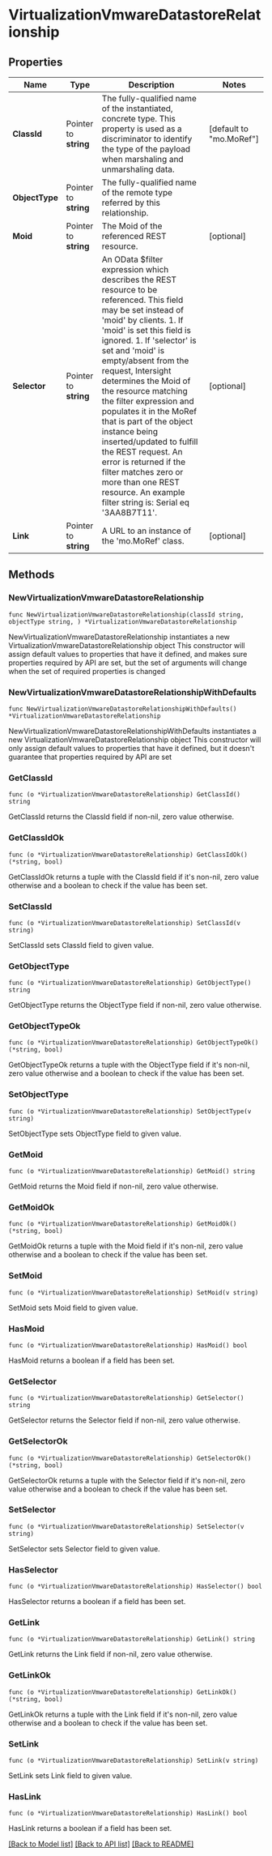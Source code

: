 # VirtualizationVmwareDatastoreRelationship

## Properties

Name | Type | Description | Notes
------------ | ------------- | ------------- | -------------
**ClassId** | Pointer to **string** | The fully-qualified name of the instantiated, concrete type. This property is used as a discriminator to identify the type of the payload when marshaling and unmarshaling data. | [default to "mo.MoRef"]
**ObjectType** | Pointer to **string** | The fully-qualified name of the remote type referred by this relationship. | 
**Moid** | Pointer to **string** | The Moid of the referenced REST resource. | [optional] 
**Selector** | Pointer to **string** | An OData $filter expression which describes the REST resource to be referenced. This field may be set instead of &#39;moid&#39; by clients. 1. If &#39;moid&#39; is set this field is ignored. 1. If &#39;selector&#39; is set and &#39;moid&#39; is empty/absent from the request, Intersight determines the Moid of the resource matching the filter expression and populates it in the MoRef that is part of the object instance being inserted/updated to fulfill the REST request. An error is returned if the filter matches zero or more than one REST resource. An example filter string is: Serial eq &#39;3AA8B7T11&#39;. | [optional] 
**Link** | Pointer to **string** | A URL to an instance of the &#39;mo.MoRef&#39; class. | [optional] 

## Methods

### NewVirtualizationVmwareDatastoreRelationship

`func NewVirtualizationVmwareDatastoreRelationship(classId string, objectType string, ) *VirtualizationVmwareDatastoreRelationship`

NewVirtualizationVmwareDatastoreRelationship instantiates a new VirtualizationVmwareDatastoreRelationship object
This constructor will assign default values to properties that have it defined,
and makes sure properties required by API are set, but the set of arguments
will change when the set of required properties is changed

### NewVirtualizationVmwareDatastoreRelationshipWithDefaults

`func NewVirtualizationVmwareDatastoreRelationshipWithDefaults() *VirtualizationVmwareDatastoreRelationship`

NewVirtualizationVmwareDatastoreRelationshipWithDefaults instantiates a new VirtualizationVmwareDatastoreRelationship object
This constructor will only assign default values to properties that have it defined,
but it doesn't guarantee that properties required by API are set

### GetClassId

`func (o *VirtualizationVmwareDatastoreRelationship) GetClassId() string`

GetClassId returns the ClassId field if non-nil, zero value otherwise.

### GetClassIdOk

`func (o *VirtualizationVmwareDatastoreRelationship) GetClassIdOk() (*string, bool)`

GetClassIdOk returns a tuple with the ClassId field if it's non-nil, zero value otherwise
and a boolean to check if the value has been set.

### SetClassId

`func (o *VirtualizationVmwareDatastoreRelationship) SetClassId(v string)`

SetClassId sets ClassId field to given value.


### GetObjectType

`func (o *VirtualizationVmwareDatastoreRelationship) GetObjectType() string`

GetObjectType returns the ObjectType field if non-nil, zero value otherwise.

### GetObjectTypeOk

`func (o *VirtualizationVmwareDatastoreRelationship) GetObjectTypeOk() (*string, bool)`

GetObjectTypeOk returns a tuple with the ObjectType field if it's non-nil, zero value otherwise
and a boolean to check if the value has been set.

### SetObjectType

`func (o *VirtualizationVmwareDatastoreRelationship) SetObjectType(v string)`

SetObjectType sets ObjectType field to given value.


### GetMoid

`func (o *VirtualizationVmwareDatastoreRelationship) GetMoid() string`

GetMoid returns the Moid field if non-nil, zero value otherwise.

### GetMoidOk

`func (o *VirtualizationVmwareDatastoreRelationship) GetMoidOk() (*string, bool)`

GetMoidOk returns a tuple with the Moid field if it's non-nil, zero value otherwise
and a boolean to check if the value has been set.

### SetMoid

`func (o *VirtualizationVmwareDatastoreRelationship) SetMoid(v string)`

SetMoid sets Moid field to given value.

### HasMoid

`func (o *VirtualizationVmwareDatastoreRelationship) HasMoid() bool`

HasMoid returns a boolean if a field has been set.

### GetSelector

`func (o *VirtualizationVmwareDatastoreRelationship) GetSelector() string`

GetSelector returns the Selector field if non-nil, zero value otherwise.

### GetSelectorOk

`func (o *VirtualizationVmwareDatastoreRelationship) GetSelectorOk() (*string, bool)`

GetSelectorOk returns a tuple with the Selector field if it's non-nil, zero value otherwise
and a boolean to check if the value has been set.

### SetSelector

`func (o *VirtualizationVmwareDatastoreRelationship) SetSelector(v string)`

SetSelector sets Selector field to given value.

### HasSelector

`func (o *VirtualizationVmwareDatastoreRelationship) HasSelector() bool`

HasSelector returns a boolean if a field has been set.

### GetLink

`func (o *VirtualizationVmwareDatastoreRelationship) GetLink() string`

GetLink returns the Link field if non-nil, zero value otherwise.

### GetLinkOk

`func (o *VirtualizationVmwareDatastoreRelationship) GetLinkOk() (*string, bool)`

GetLinkOk returns a tuple with the Link field if it's non-nil, zero value otherwise
and a boolean to check if the value has been set.

### SetLink

`func (o *VirtualizationVmwareDatastoreRelationship) SetLink(v string)`

SetLink sets Link field to given value.

### HasLink

`func (o *VirtualizationVmwareDatastoreRelationship) HasLink() bool`

HasLink returns a boolean if a field has been set.


[[Back to Model list]](../README.md#documentation-for-models) [[Back to API list]](../README.md#documentation-for-api-endpoints) [[Back to README]](../README.md)


